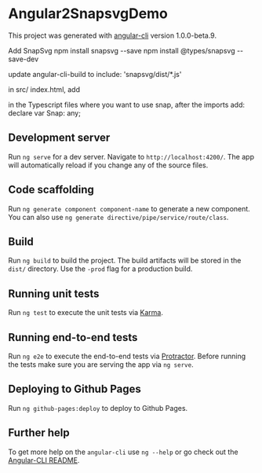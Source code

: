 # Angular2SnapsvgDemo

This project was generated with [angular-cli](https://github.com/angular/angular-cli) version 1.0.0-beta.9.

Add SnapSvg 
npm install snapsvg --save
npm install @types/snapsvg --save-dev

update angular-cli-build to include:
'snapsvg/dist/*.js'

in src/ index.html, add <script src="vendor/snapsvg/dist/snap.svg.js"></script> 

in the Typescript files where you want to use snap, after the imports add: declare var Snap: any; 

## Development server
Run `ng serve` for a dev server. Navigate to `http://localhost:4200/`. The app will automatically reload if you change any of the source files.

## Code scaffolding

Run `ng generate component component-name` to generate a new component. You can also use `ng generate directive/pipe/service/route/class`.

## Build

Run `ng build` to build the project. The build artifacts will be stored in the `dist/` directory. Use the `-prod` flag for a production build.

## Running unit tests

Run `ng test` to execute the unit tests via [Karma](https://karma-runner.github.io).

## Running end-to-end tests

Run `ng e2e` to execute the end-to-end tests via [Protractor](http://www.protractortest.org/). 
Before running the tests make sure you are serving the app via `ng serve`.

## Deploying to Github Pages

Run `ng github-pages:deploy` to deploy to Github Pages.

## Further help

To get more help on the `angular-cli` use `ng --help` or go check out the [Angular-CLI README](https://github.com/angular/angular-cli/blob/master/README.md).
